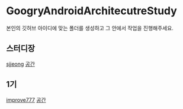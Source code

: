 # GoogryAndroidArchitecutreStudy

본인의 깃허브 아이디에 맞는 폴더를 생성하고 그 안에서 작업을 진행해주세요.

## 스터디장
[sjjeong](https://github.com/sjjeong) [공간](https://github.com/sjjeong/GoogryAndroidArchitecutreStudy/tree/master/sjjeong)

## 1기
[improve777](https://github.com/improve777) [공간](https://github.com/sjjeong/GoogryAndroidArchitecutreStudy/tree/master/improve777)
